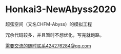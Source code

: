 # Honkai3-NewAbyss2020
超弦空间（又名CHFM-Abyss）的模拟工程
</br>

冗余代码较多，并且暂时不想优化，写完就跑路。

需要交流的随时联系424276284@qq.com
